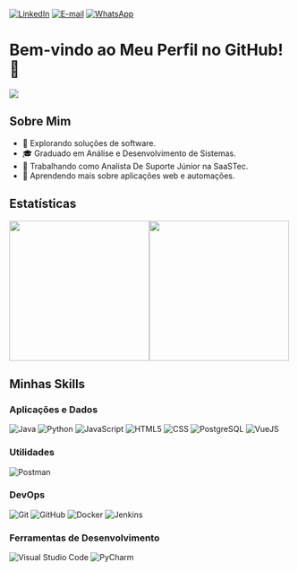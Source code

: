 [![LinkedIn](https://img.shields.io/badge/-Mateus%20Matyak-blue?style=flat-square&logo=Linkedin&logoColor=white&link=https://www.linkedin.com/in/mateus-matyak/)](https://www.linkedin.com/in/mateus-matyak/)
[![E-mail](https://img.shields.io/badge/-mateusmatyak%40outlook.com.br-006bed?style=flat-square&logo=Microsoft-Outlook&logoColor=white&link=mailto:mateusmatyak@outlook.com.br)](mailto:mateusmatyak@outlook.com.br)
[![WhatsApp](https://img.shields.io/badge/-WhatsApp-25D366?style=flat-square&logo=WhatsApp&logoColor=white&link=https://api.whatsapp.com/send?phone=41984830131)](https://api.whatsapp.com/send?phone=41984830131)

# Bem-vindo ao Meu Perfil no GitHub! 👋

![](https://komarev.com/ghpvc/?username=suetamkaytam&color=006bed)

## Sobre Mim

- 🤔 Explorando soluções de software.
- 🎓 Graduado em Análise e Desenvolvimento de Sistemas.
- 💼 Trabalhando como Analista De Suporte Júnior na SaaSTec.
- 🌱 Aprendendo mais sobre aplicações web e automações.

## Estatísticas

<div style="display: flex; align-items: flex-start;">
    <a href="https://github.com/suetamkaytam">
      <img height="250" align="center" src="https://github-readme-stats.vercel.app/api?username=suetamkaytam&theme=dark&show_icons=true&count_private=true&locale=pt-br" />
    </a>
    <a href="https://github.com/suetamkaytam">
      <img height="250" align="center" src="https://github-readme-stats.vercel.app/api/top-langs/?username=suetamkaytam&theme=dark&show_icons=true&locale=pt-br"/>
    </a>
</div>

## Minhas Skills

### Aplicações e Dados

![Java](https://img.shields.io/badge/-Java-333333?style=flat&logo=Java&logoColor=007396&label=Iniciante)
![Python](https://img.shields.io/badge/-Python-333333?style=flat&logo=Python&logoColor=007396&label=Intermediário)
![JavaScript](https://img.shields.io/badge/-JavaScript-333333?style=flat&logo=javascript&label=Iniciante)
![HTML5](https://img.shields.io/badge/-HTML5-333333?style=flat&logo=HTML5&label=Iniciante)
![CSS](https://img.shields.io/badge/-CSS-333333?style=flat&logo=CSS3&logoColor=1572B6&label=Iniciante)
![PostgreSQL](https://img.shields.io/badge/-PostgreSQL-333333?style=flat&logo=postgresql&label=Intermediário)
![VueJS](https://img.shields.io/badge/-Vue.js-333333?style=flat&logo=vue.js&label=Intermediário)

### Utilidades

![Postman](https://img.shields.io/badge/-Postman-333333?style=flat&logo=postman&label=Aprendendo)

### DevOps

![Git](https://img.shields.io/badge/-Git-333333?style=flat&logo=git&label=Intermediário)
![GitHub](https://img.shields.io/badge/-GitHub-333333?style=flat&logo=github&label=Intermediário)
![Docker](https://img.shields.io/badge/-Docker-333333?style=flat&logo=docker&label=Aprendendo)
![Jenkins](https://img.shields.io/badge/-Jenkins-333333?style=flat&logo=jenkins&label=Aprendendo)

### Ferramentas de Desenvolvimento

![Visual Studio Code](https://img.shields.io/badge/-Visual%20Studio%20Code-333333?style=flat&logo=visual-studio-code&logoColor=007ACC)
![PyCharm](https://img.shields.io/badge/-PyCharm-333333?style=flat&logo=pycharm&logoColor=2C2255)
